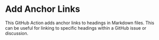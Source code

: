 # Add Anchor Links

This GitHub Action adds anchor links to headings in Markdown files. This can be useful for linking to specific headings within a GitHub issue or discussion.
